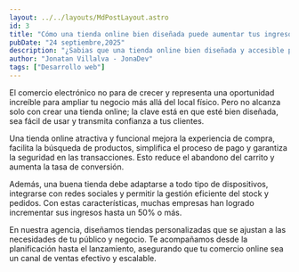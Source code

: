```yaml
---
layout: ../../layouts/MdPostLayout.astro
id: 3
title: "Cómo una tienda online bien diseñada puede aumentar tus ingresos hasta un 50%"
pubDate: "24 septiembre,2025"
description: "¿Sabias que una tienda online bien diseñada y accesible puede aumentar tus ingresos hasta un 50% desde el dia cero? En este articulo te lo explicamos"
author: "Jonatan Villalva - JonaDev"
tags: ["Desarrollo web"]
---
```


<div class="prose prose-lg max-w-4xl mx-auto px-4 py-8 text-gray-800">
  <p class="mb-4 text-white">
  El comercio electrónico no para de crecer y representa una oportunidad increíble para ampliar tu negocio más allá del local físico. Pero no alcanza solo con crear una tienda online; la clave está en que esté bien diseñada, sea fácil de usar y transmita confianza a tus clientes.
  <p>

<p class="mb-4 text-white">
Una tienda online atractiva y funcional mejora la experiencia de compra, facilita la búsqueda de productos, simplifica el proceso de pago y garantiza la seguridad en las transacciones. Esto reduce el abandono del carrito y aumenta la tasa de conversión.
</p>

<p class="mb-4 text-white">
Además, una buena tienda debe adaptarse a todo tipo de dispositivos, integrarse con redes sociales y permitir la gestión eficiente del stock y pedidos. Con estas características, muchas empresas han logrado incrementar sus ingresos hasta un 50% o más.
</p>

<p class="mb-4 text-white">
En nuestra agencia, diseñamos tiendas personalizadas que se ajustan a las necesidades de tu público y negocio. Te acompañamos desde la planificación hasta el lanzamiento, asegurando que tu comercio online sea un canal de ventas efectivo y escalable.
</p>

</div>
